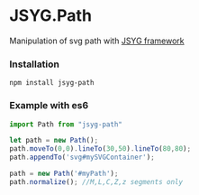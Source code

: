 # JSYG.Path
Manipulation of svg path with [JSYG framework](https://github.com/YannickBochatay/JSYG)

### Installation
```shell
npm install jsyg-path
```

### Example with es6
```javascript
import Path from "jsyg-path"

let path = new Path();
path.moveTo(0,0).lineTo(30,50).lineTo(80,80);
path.appendTo('svg#mySVGContainer');

path = new Path('#myPath');
path.normalize(); //M,L,C,Z,z segments only
```